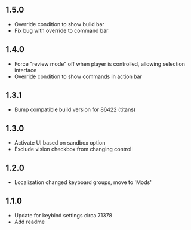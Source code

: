 ## 1.5.0

- Override condition to show build bar
- Fix bug with override to command bar

## 1.4.0

- Force "review mode" off when player is controlled, allowing selection interface
- Override condition to show commands in action bar

## 1.3.1

- Bump compatible build version for 86422 (titans)

## 1.3.0

- Activate UI based on sandbox option
- Exclude vision checkbox from changing control

## 1.2.0

- Localization changed keyboard groups, move to 'Mods'

## 1.1.0

- Update for keybind settings circa 71378
- Add readme
